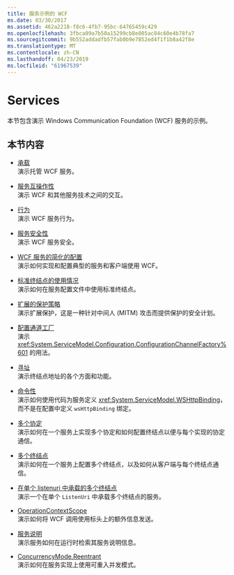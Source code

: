 ```yaml
---
title: 服务示例的 WCF
ms.date: 03/30/2017
ms.assetid: 462a2218-f8c6-4fb7-95bc-64765459c429
ms.openlocfilehash: 3fbca09a7b50a15299cb8e805ac84c60e4b78fa7
ms.sourcegitcommit: 9b552addadfb57fab0b9e7852ed4f1f1b8a42f8e
ms.translationtype: MT
ms.contentlocale: zh-CN
ms.lasthandoff: 04/23/2019
ms.locfileid: "61967539"
---
```

# <a name="services"></a>Services

本节包含演示 Windows Communication Foundation (WCF) 服务的示例。

## <a name="in-this-section"></a>本节内容

- [承载](../../../../docs/framework/wcf/feature-details/hosting.md)\
演示托管 WCF 服务。

- [服务互操作性](service-interoperability.md)\
演示 WCF 和其他服务技术之间的交互。

- [行为](behaviors.md)\
演示 WCF 服务行为。

- [服务安全性](service-security.md)\
演示 WCF 服务安全。

- [WCF 服务的简化的配置](simplified-configuration-for-wcf-services.md)\
演示如何实现和配置典型的服务和客户端使用 WCF。

- [标准终结点的使用情况](usage-of-standard-endpoints.md)\
演示如何在服务配置文件中使用标准终结点。

- [扩展的保护策略](extended-protection-policy.md)\
演示扩展保护，这是一种针对中间人 (MITM) 攻击而提供保护的安全计划。

- [配置通道工厂](configuration-channel-factory.md)\
演示 <xref:System.ServiceModel.Configuration.ConfigurationChannelFactory%601> 的用法。

- [寻址](addressing.md)\
演示终结点地址的各个方面和功能。

- [命令性](imperative.md)\
演示如何使用代码为服务定义 <xref:System.ServiceModel.WSHttpBinding>，而不是在配置中定义 `wsHttpBinding` 绑定。

- [多个协定](multiple-contracts.md)\
演示如何在一个服务上实现多个协定和如何配置终结点以便与每个实现的协定通信。

- [多个终结点](multiple-endpoints.md)\
演示如何在一个服务上配置多个终结点，以及如何从客户端与每个终结点通信。

- [在单个 listenuri 中承载的多个终结点](multiple-endpoints-at-a-single-listenuri.md)\
演示一个在单个 `ListenUri` 中承载多个终结点的服务。

- [OperationContextScope](operationcontextscope.md)\
演示如何将 WCF 调用使用标头上的额外信息发送。

- [服务说明](service-description.md)\
演示服务如何在运行时检索其服务说明信息。

- [ConcurrencyMode.Reentrant](concurrencymode-reentrant.md)\
演示如何在服务实现上使用可重入并发模式。